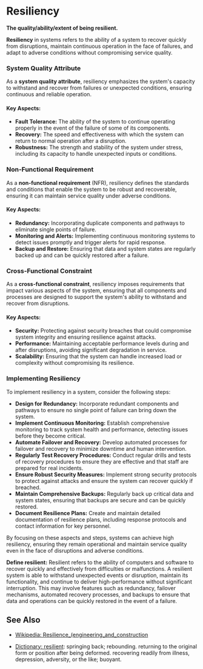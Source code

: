 # Resiliency

**The quality/ability/extent of being resilient.**

<span data-chatgpt-prompt="resiliency + template">

**Resiliency** in systems refers to the ability of a system to recover quickly from disruptions, maintain continuous operation in the face of failures, and adapt to adverse conditions without compromising service quality.

### System Quality Attribute

As a **system quality attribute**, resiliency emphasizes the system's capacity to withstand and recover from failures or unexpected conditions, ensuring continuous and reliable operation.

#### Key Aspects:
- **Fault Tolerance:** The ability of the system to continue operating properly in the event of the failure of some of its components.
- **Recovery:** The speed and effectiveness with which the system can return to normal operation after a disruption.
- **Robustness:** The strength and stability of the system under stress, including its capacity to handle unexpected inputs or conditions.

### Non-Functional Requirement

As a **non-functional requirement** (NFR), resiliency defines the standards and conditions that enable the system to be robust and recoverable, ensuring it can maintain service quality under adverse conditions.

#### Key Aspects:
- **Redundancy:** Incorporating duplicate components and pathways to eliminate single points of failure.
- **Monitoring and Alerts:** Implementing continuous monitoring systems to detect issues promptly and trigger alerts for rapid response.
- **Backup and Restore:** Ensuring that data and system states are regularly backed up and can be quickly restored after a failure.

### Cross-Functional Constraint

As a **cross-functional constraint**, resiliency imposes requirements that impact various aspects of the system, ensuring that all components and processes are designed to support the system's ability to withstand and recover from disruptions.

#### Key Aspects:
- **Security:** Protecting against security breaches that could compromise system integrity and ensuring resilience against attacks.
- **Performance:** Maintaining acceptable performance levels during and after disruptions, avoiding significant degradation in service.
- **Scalability:** Ensuring that the system can handle increased load or complexity without compromising its resilience.

### Implementing Resiliency

To implement resiliency in a system, consider the following steps:
- **Design for Redundancy:** Incorporate redundant components and pathways to ensure no single point of failure can bring down the system.
- **Implement Continuous Monitoring:** Establish comprehensive monitoring to track system health and performance, detecting issues before they become critical.
- **Automate Failover and Recovery:** Develop automated processes for failover and recovery to minimize downtime and human intervention.
- **Regularly Test Recovery Procedures:** Conduct regular drills and tests of recovery procedures to ensure they are effective and that staff are prepared for real incidents.
- **Ensure Robust Security Measures:** Implement strong security protocols to protect against attacks and ensure the system can recover quickly if breached.
- **Maintain Comprehensive Backups:** Regularly back up critical data and system states, ensuring that backups are secure and can be quickly restored.
- **Document Resilience Plans:** Create and maintain detailed documentation of resilience plans, including response protocols and contact information for key personnel.

By focusing on these aspects and steps, systems can achieve high resiliency, ensuring they remain operational and maintain service quality even in the face of disruptions and adverse conditions.

</span>

**Define resilient:** <span data-chatgpt-prompt="define resilient (computers and software)">Resilient refers to the ability of computers and software to recover quickly and effectively from difficulties or malfunctions. A resilient system is able to withstand unexpected events or disruption, maintain its functionality, and continue to deliver high-performance without significant interruption. This may involve features such as redundancy, failover mechanisms, automated recovery processes, and backups to ensure that data and operations can be quickly restored in the event of a failure.</span>

## See Also

* [Wikipedia: Resilience_(engineering_and_construction](https://wikipedia.org/wiki/Resilience_(engineering_and_construction))

* [Dictionary: resilient](https://www.dictionary.com/browse/resilient): springing back; rebounding. returning to the original form or position after being deformed. recovering readily from illness, depression, adversity, or the like; buoyant.

